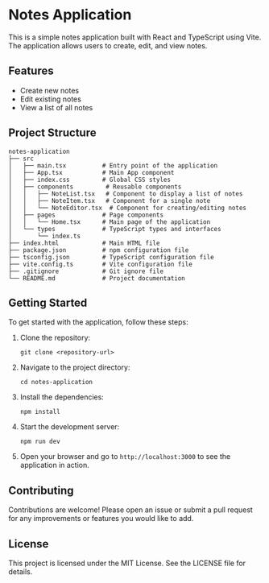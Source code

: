 # Notes Application

This is a simple notes application built with React and TypeScript using Vite. The application allows users to create, edit, and view notes.

## Features

- Create new notes
- Edit existing notes
- View a list of all notes

## Project Structure

```
notes-application
├── src
│   ├── main.tsx          # Entry point of the application
│   ├── App.tsx           # Main App component
│   ├── index.css         # Global CSS styles
│   ├── components         # Reusable components
│   │   ├── NoteList.tsx   # Component to display a list of notes
│   │   ├── NoteItem.tsx   # Component for a single note
│   │   └── NoteEditor.tsx  # Component for creating/editing notes
│   ├── pages             # Page components
│   │   └── Home.tsx      # Main page of the application
│   └── types             # TypeScript types and interfaces
│       └── index.ts
├── index.html            # Main HTML file
├── package.json          # npm configuration file
├── tsconfig.json         # TypeScript configuration file
├── vite.config.ts        # Vite configuration file
├── .gitignore            # Git ignore file
└── README.md             # Project documentation
```

## Getting Started

To get started with the application, follow these steps:

1. Clone the repository:
   ```
   git clone <repository-url>
   ```

2. Navigate to the project directory:
   ```
   cd notes-application
   ```

3. Install the dependencies:
   ```
   npm install
   ```

4. Start the development server:
   ```
   npm run dev
   ```

5. Open your browser and go to `http://localhost:3000` to see the application in action.

## Contributing

Contributions are welcome! Please open an issue or submit a pull request for any improvements or features you would like to add.

## License

This project is licensed under the MIT License. See the LICENSE file for details.
